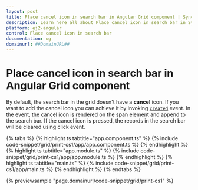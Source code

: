 ```yaml
---
layout: post
title: Place cancel icon in search bar in Angular Grid component | Syncfusion
description: Learn here all about Place cancel icon in search bar in Syncfusion Angular Grid component of Syncfusion Essential JS 2 and more.
platform: ej2-angular
control: Place cancel icon in search bar 
documentation: ug
domainurl: ##DomainURL##
---
```


# Place cancel icon in search bar in Angular Grid component

By default, the search bar in the grid doesn't have a **cancel** icon. If you want to add the cancel icon you can achieve it by invoking [`created`](https://ej2.syncfusion.com/javascript/documentation/api/grid/#created) event. In the event, the cancel icon is rendered on the span element and append to the search bar. If the cancel icon is pressed, the records in the search bar will be cleared using click event.

{% tabs %}
{% highlight ts tabtitle="app.component.ts" %}
{% include code-snippet/grid/print-cs1/app/app.component.ts %}
{% endhighlight %}
{% highlight ts tabtitle="app.module.ts" %}
{% include code-snippet/grid/print-cs1/app/app.module.ts %}
{% endhighlight %}
{% highlight ts tabtitle="main.ts" %}
{% include code-snippet/grid/print-cs1/app/main.ts %}
{% endhighlight %}
{% endtabs %}
  
{% previewsample "page.domainurl/code-snippet/grid/print-cs1" %}
